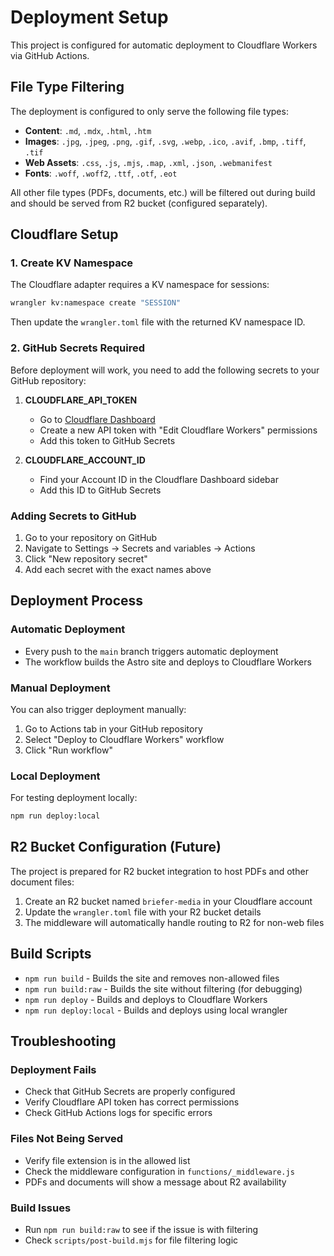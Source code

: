 # Deployment Setup

This project is configured for automatic deployment to Cloudflare Workers via GitHub Actions.

## File Type Filtering

The deployment is configured to only serve the following file types:
- **Content**: `.md`, `.mdx`, `.html`, `.htm`
- **Images**: `.jpg`, `.jpeg`, `.png`, `.gif`, `.svg`, `.webp`, `.ico`, `.avif`, `.bmp`, `.tiff`, `.tif`
- **Web Assets**: `.css`, `.js`, `.mjs`, `.map`, `.xml`, `.json`, `.webmanifest`
- **Fonts**: `.woff`, `.woff2`, `.ttf`, `.otf`, `.eot`

All other file types (PDFs, documents, etc.) will be filtered out during build and should be served from R2 bucket (configured separately).

## Cloudflare Setup

### 1. Create KV Namespace
The Cloudflare adapter requires a KV namespace for sessions:

```bash
wrangler kv:namespace create "SESSION"
```

Then update the `wrangler.toml` file with the returned KV namespace ID.

### 2. GitHub Secrets Required

Before deployment will work, you need to add the following secrets to your GitHub repository:

1. **CLOUDFLARE_API_TOKEN**
   - Go to [Cloudflare Dashboard](https://dash.cloudflare.com/profile/api-tokens)
   - Create a new API token with "Edit Cloudflare Workers" permissions
   - Add this token to GitHub Secrets

2. **CLOUDFLARE_ACCOUNT_ID**
   - Find your Account ID in the Cloudflare Dashboard sidebar
   - Add this ID to GitHub Secrets

### Adding Secrets to GitHub

1. Go to your repository on GitHub
2. Navigate to Settings → Secrets and variables → Actions
3. Click "New repository secret"
4. Add each secret with the exact names above

## Deployment Process

### Automatic Deployment
- Every push to the `main` branch triggers automatic deployment
- The workflow builds the Astro site and deploys to Cloudflare Workers

### Manual Deployment
You can also trigger deployment manually:
1. Go to Actions tab in your GitHub repository
2. Select "Deploy to Cloudflare Workers" workflow
3. Click "Run workflow"

### Local Deployment
For testing deployment locally:
```bash
npm run deploy:local
```

## R2 Bucket Configuration (Future)

The project is prepared for R2 bucket integration to host PDFs and other document files:

1. Create an R2 bucket named `briefer-media` in your Cloudflare account
2. Update the `wrangler.toml` file with your R2 bucket details
3. The middleware will automatically handle routing to R2 for non-web files

## Build Scripts

- `npm run build` - Builds the site and removes non-allowed files
- `npm run build:raw` - Builds the site without filtering (for debugging)
- `npm run deploy` - Builds and deploys to Cloudflare Workers
- `npm run deploy:local` - Builds and deploys using local wrangler

## Troubleshooting

### Deployment Fails
- Check that GitHub Secrets are properly configured
- Verify Cloudflare API token has correct permissions
- Check GitHub Actions logs for specific errors

### Files Not Being Served
- Verify file extension is in the allowed list
- Check the middleware configuration in `functions/_middleware.js`
- PDFs and documents will show a message about R2 availability

### Build Issues
- Run `npm run build:raw` to see if the issue is with filtering
- Check `scripts/post-build.mjs` for file filtering logic